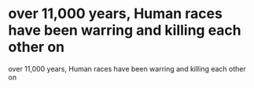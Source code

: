 # over 11,000 years, Human races have been warring and killing each other on

over 11,000 years, Human races have been warring and killing each other on